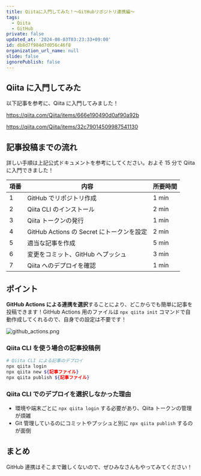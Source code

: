```yaml
---
title: Qiitaに入門してみた！～GitHubリポジトリ連携編～
tags:
  - Qiita
  - GitHub
private: false
updated_at: '2024-08-03T03:23:33+09:00'
id: db8d7f984d7d056c46f8
organization_url_name: null
slide: false
ignorePublish: false
---
```

## Qiita に入門してみた

以下記事を参考に、Qiita に入門してみました！

https://qiita.com/Qiita/items/666e190490d0af90a92b

https://qiita.com/Qiita/items/32c79014509987541130

## 記事投稿までの流れ

詳しい手順は上記公式ドキュメントを参考にしてください。およそ 15 分で Qiita に入門できました！

| 項番 | 内容                                      | 所要時間 |
| ---- | ----------------------------------------- | -------- |
| 1    | GitHub でリポジトリ作成                   | 1 min    |
| 2    | Qiita CLI のインストール                  | 2 min    |
| 3    | Qiita トークンの発行                      | 1 min    |
| 4    | GitHub Actions の Secret にトークンを設定 | 2 min    |
| 5    | 適当な記事を作成                          | 5 min    |
| 6    | 変更をコミット、GitHub へプッシュ         | 3 min    |
| 7    | Qiita へのデプロイを確認                  | 1 min |

## ポイント

**GitHub Actions による連携を選択**することにより、どこからでも簡単に記事を投稿できます！GitHub Actions 用のファイルは `npx qiita init` コマンドで自動作成してくれるので、自身での設定は不要です！

![github_actions.png](https://qiita-image-store.s3.ap-northeast-1.amazonaws.com/0/3852183/8187b6b6-822a-c617-7560-44014d984839.png)

### Qiita CLI を使う場合の記事投稿例

```bash
# Qiita CLI による記事のデプロイ
npx qiita login
npx qiita new ${記事ファイル}
npx qiita publish ${記事ファイル}
```

### Qiita CLI でのデプロイを選択しなかった理由

- 環境や端末ごとに `npx qiita login` する必要があり、Qiita トークンの管理が煩雑
- Git 管理しているのにコミットやプッシュと別に `npx qiita publish` するのが面倒

## まとめ

GitHub 連携はそこまで難しくないので、ぜひみなさんもやってみてください！
